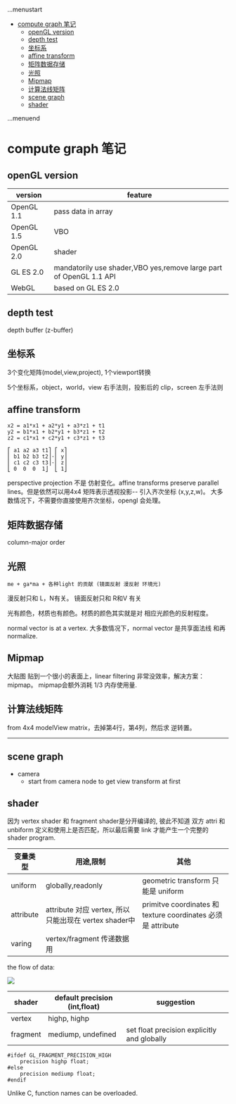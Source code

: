 ...menustart

 - [compute graph 笔记](#674fa9dea02b179c756a79f705d54783)
     - [openGL version](#1811ce44202cb15c45b18d1ef4081860)
     - [depth test](#8de271865f3a858ddf544a94e44468b1)
     - [坐标系](#9109ef363a06715e7c00921de32df1bd)
     - [affine transform](#89b41f9981538b388efe60606a182986)
     - [矩阵数据存储](#a057710da10201eb39d68a6c747982b5)
     - [光照](#dde9a447b2a15bf1818a818f8b3b78fd)
     - [Mipmap](#75cfa28027d393dfbc5cb09dbe34b44e)
     - [计算法线矩阵](#94097cd1cb4b2162a7f62aab1801143f)
     - [scene graph](#6d756681478ba7bbe5b33b412e7fd283)
     - [shader](#842e3e5fe6c1b834705abd4bcb213342)

...menuend


<h2 id="674fa9dea02b179c756a79f705d54783"></h2>


# compute graph 笔记

<h2 id="1811ce44202cb15c45b18d1ef4081860"></h2>


## openGL version

 version | feature
--- | --- 
OpenGL 1.1  | pass data in array
OpenGL 1.5  | VBO
OpenGL 2.0 | shader
GL ES 2.0  | mandatorily use shader,VBO yes,remove large part of OpenGL 1.1 API
WebGL |  based on GL ES 2.0


<h2 id="8de271865f3a858ddf544a94e44468b1"></h2>


## depth test

depth buffer (z-buffer)

<h2 id="9109ef363a06715e7c00921de32df1bd"></h2>


## 坐标系

3个变化矩阵(model,view,project), 1个viewport转换

5个坐标系，object，world，view 右手法则，投影后的 clip，screen 左手法则


<h2 id="89b41f9981538b388efe60606a182986"></h2>


## affine transform 

```
x2 = a1*x1 + a2*y1 + a3*z1 + t1
y2 = b1*x1 + b2*y1 + b3*z1 + t2
z2 = c1*x1 + c2*y1 + c3*z1 + t3

⎡ a1 a2 a3 t1⎤ ⎡ x⎤
⎢ b1 b2 b3 t2⎥·⎢ y⎥
⎢ c1 c2 c3 t3⎥·⎢ z⎥
⎣ 0  0  0  1⎦  ⎣ 1⎦
```

perspective projection 不是 仿射变化。affine transforms preserve parallel lines。但是依然可以用4x4 矩阵表示透视投影-- 引入齐次坐标 (x,y,z,w)。 大多数情况下，不需要你直接使用齐次坐标，opengl 会处理。


<h2 id="a057710da10201eb39d68a6c747982b5"></h2>


## 矩阵数据存储

column-major order 

<h2 id="dde9a447b2a15bf1818a818f8b3b78fd"></h2>


## 光照

`me + ga*ma + 各种light 的贡献 (镜面反射 漫反射 环境光)`

漫反射只和 L，N有关。  镜面反射只和 R和V 有关

光有颜色，材质也有颜色。材质的颜色其实就是对 相应光颜色的反射程度。

normal vector is at a vertex.  大多数情况下，normal vector 是共享面法线 和再normalize.

<h2 id="75cfa28027d393dfbc5cb09dbe34b44e"></h2>


## Mipmap

大贴图 贴到一个很小的表面上，linear filtering  非常没效率，解决方案：mipmap。 mipmap会额外消耗 1/3 内存使用量.


<h2 id="94097cd1cb4b2162a7f62aab1801143f"></h2>


## 计算法线矩阵

from 4x4 modelView matrix，去掉第4行，第4列，然后求 逆转置。


----


<h2 id="6d756681478ba7bbe5b33b412e7fd283"></h2>


## scene graph

 - camera
    - start from camera node to get view transform at first

<h2 id="842e3e5fe6c1b834705abd4bcb213342"></h2>


## shader

因为 vertex shader 和 fragment shader是分开编译的, 彼此不知道 双方 attri 和 unbiform 定义和使用上是否匹配，所以最后需要 link 才能产生一个完整的  shader program.

变量类型 | 用途,限制 | 其他
--- | --- | --- 
uniform | globally,readonly | geometric transform 只能是 uniform
attribute |  attribute 对应 vertex, 所以只能出现在 vertex shader中  | primitve coordinates 和 texture coordinates 必须是 attribute
varing | vertex/fragment 传递数据用 | 


the flow of data:

![](../imgs/cg6_webgl_gsgl_workflow.png)


shader | default precision (int,float) | suggestion 
--- | --- | --- 
vertex |  highp, highp | 
fragment |  mediump, undefined | set float precision explicitly and globally

```
#ifdef GL_FRAGMENT_PRECISION_HIGH
    precision highp float;
#else
    precision mediump float;
#endif
```


Unlike C, function names can be overloaded.







